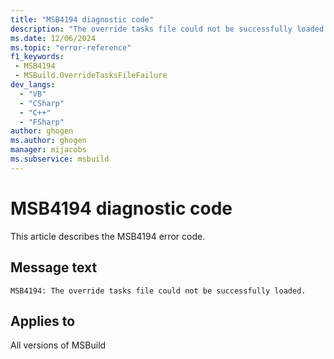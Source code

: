 ```yaml
---
title: "MSB4194 diagnostic code"
description: "The override tasks file could not be successfully loaded."
ms.date: 12/06/2024
ms.topic: "error-reference"
f1_keywords:
 - MSB4194
 - MSBuild.OverrideTasksFileFailure
dev_langs:
  - "VB"
  - "CSharp"
  - "C++"
  - "FSharp"
author: ghogen
ms.author: ghogen
manager: mijacobs
ms.subservice: msbuild
---
```


# MSB4194 diagnostic code

<!-- :::ErrorDefinitionDescription::: -->
<!-- :::editable-content name="introDescription"::: -->
This article describes the MSB4194 error code.
<!-- :::editable-content-end::: -->

## Message text

`MSB4194: The override tasks file could not be successfully loaded.`

<!-- :::editable-content name="postOutputDescription"::: -->
<!--
{StrBegin="MSB4194: "}UE: This message is shown when one of the override tasks file (*.overridetasks) located alongside the MSBuild binaries cannot
      be opened/parsed. "{0}" contains a message explaining why. The filename itself is not part of the message but is provided
      separately to loggers.
      LOCALIZATION: "{0}" is a message from some FX method and is already localized.
-->
<!-- :::editable-content-end::: -->
<!-- :::ErrorDefinitionDescription-end::: -->

## Applies to

All versions of MSBuild
